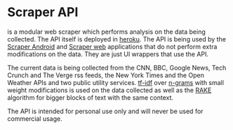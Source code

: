 # Scraper API

is a modular web scraper which performs analysis on the data being collected. The API itself is deployed in [heroku](https://scraper-api.herokuapp.com/). The API is being used by the [Scraper Android](https://github.com/AlexanderAntov/scraper-android) and [Scraper web](https://github.com/AlexanderAntov/scraper-web) applications that do not perform extra modifications on the data. They are just UI wrappers that use the API.

The current data is being collected from the CNN, BBC, Google News, Tech Crunch and The Verge rss feeds, the New York Times and the Open Weather APIs and two public utility services. [tf-idf](https://en.wikipedia.org/wiki/Tf%E2%80%93idf) over [n-grams](https://en.wikipedia.org/wiki/N-gram) with small weight modifications is used on the data collected as well as the [RAKE](https://www.researchgate.net/publication/227988510_Automatic_Keyword_Extraction_from_Individual_Documents) algorithm for bigger blocks of text with the same context.

The API is intended for personal use only and will never be used for commercial usage.